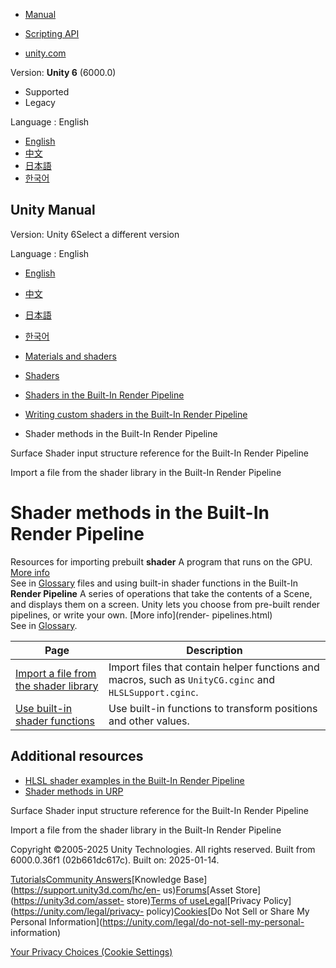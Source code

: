[](https://docs.unity3d.com)

  * [Manual](../Manual/index.html)
  * [Scripting API](../ScriptReference/index.html)

  * [unity.com](https://unity.com/)

Version: **Unity 6** (6000.0)

  * Supported
  * Legacy

Language : English

  * [English](/Manual/use-built-in-shader-methods-birp.html)
  * [中文](/cn/current/Manual/use-built-in-shader-methods-birp.html)
  * [日本語](/ja/current/Manual/use-built-in-shader-methods-birp.html)
  * [한국어](/kr/current/Manual/use-built-in-shader-methods-birp.html)

[](https://docs.unity3d.com)

## Unity Manual

Version: Unity 6Select a different version

Language : English

  * [English](/Manual/use-built-in-shader-methods-birp.html)
  * [中文](/cn/current/Manual/use-built-in-shader-methods-birp.html)
  * [日本語](/ja/current/Manual/use-built-in-shader-methods-birp.html)
  * [한국어](/kr/current/Manual/use-built-in-shader-methods-birp.html)

  * [Materials and shaders](materials-and-shaders.html)
  * [Shaders](Shaders.html)
  * [Shaders in the Built-In Render Pipeline](shader-built-in-birp-landing.html)
  * [Writing custom shaders in the Built-In Render Pipeline](writing-shaders-birp.html)
  * Shader methods in the Built-In Render Pipeline

[](surface-shaders-language-reference-input-structure.html)

Surface Shader input structure reference for the Built-In Render Pipeline

[](SL-BuiltinIncludes.html)

Import a file from the shader library in the Built-In Render Pipeline

# Shader methods in the Built-In Render Pipeline

Resources for importing prebuilt **shader** A program that runs on the GPU.
[More info](Shaders.html)  
See in [Glossary](Glossary.html#Shader) files and using built-in shader
functions in the Built-In **Render Pipeline** A series of operations that take
the contents of a Scene, and displays them on a screen. Unity lets you choose
from pre-built render pipelines, or write your own. [More info](render-
pipelines.html)  
See in [Glossary](Glossary.html#Renderpipeline).

**Page** | **Description**  
---|---  
[Import a file from the shader library](SL-BuiltinIncludes.html) | Import files that contain helper functions and macros, such as `UnityCG.cginc` and `HLSLSupport.cginc`.  
[Use built-in shader functions](SL-BuiltinFunctions.html) | Use built-in functions to transform positions and other values.  
  
## Additional resources

  * [HLSL shader examples in the Built-In Render Pipeline](built-in-shader-examples.html)
  * [Shader methods in URP](urp/use-built-in-shader-methods.html)

[](surface-shaders-language-reference-input-structure.html)

Surface Shader input structure reference for the Built-In Render Pipeline

[](SL-BuiltinIncludes.html)

Import a file from the shader library in the Built-In Render Pipeline

Copyright ©2005-2025 Unity Technologies. All rights reserved. Built from
6000.0.36f1 (02b661dc617c). Built on: 2025-01-14.

[Tutorials](https://learn.unity.com/)[Community
Answers](https://answers.unity3d.com)[Knowledge
Base](https://support.unity3d.com/hc/en-
us)[Forums](https://forum.unity3d.com)[Asset Store](https://unity3d.com/asset-
store)[Terms of
use](https://docs.unity3d.com/Manual/TermsOfUse.html)[Legal](https://unity.com/legal)[Privacy
Policy](https://unity.com/legal/privacy-
policy)[Cookies](https://unity.com/legal/cookie-policy)[Do Not Sell or Share
My Personal Information](https://unity.com/legal/do-not-sell-my-personal-
information)

[Your Privacy Choices (Cookie Settings)](javascript:void\(0\);)

